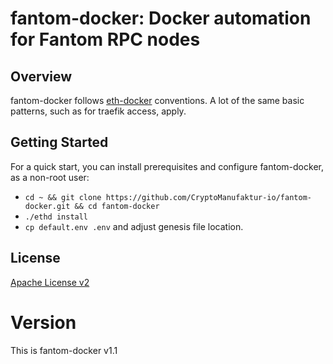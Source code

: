 # fantom-docker: Docker automation for Fantom RPC nodes

## Overview

fantom-docker follows [eth-docker](https://eth-docker.net) conventions. A lot of the same basic patterns,
such as for traefik access, apply.

## Getting Started

For a quick start, you can install prerequisites and configure fantom-docker, as a non-root user:

* `cd ~ && git clone https://github.com/CryptoManufaktur-io/fantom-docker.git && cd fantom-docker`
* `./ethd install`
* `cp default.env .env` and adjust genesis file location.

## License

[Apache License v2](https://github.com/CryptoManufaktur-io/polygon-docker/blob/main/LICENSE)

# Version

This is fantom-docker v1.1
